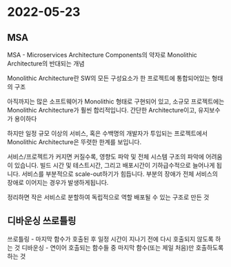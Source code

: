 # 2022-05-23

## MSA

MSA - Microservices Architecture Components의 약자로 Monolithic Architecture의 반대되는 개념

Monolithic Architecture란 SW의 모든 구성요소가 한 프로젝트에 통합되어있는 형태의 구조

아직까지는 많은 소프트웨어가 Monolithic 형태로 구현되어 있고, 소규모 프로젝트에는 Monolithic Architecture가 훨씬 합리적입니다. 간단한 Architecture이고, 유지보수가 용이하다

하지만 일정 규모 이상의 서비스, 혹은 수백명의 개발자가 투입되는 프로젝트에서 Monolithic Architecture은 뚜렷한 한계를 보입니다.

서비스/프로젝트가 커지면 커질수록, 영향도 파악 및 전체 시스템 구조의 파악에 어려움이 있습니다.
빌드 시간 및 테스트시간, 그리고 배포시간이 기하급수적으로 늘어나게 됩니다.
서비스를 부분적으로 scale-out하기가 힘듭니다.
부분의 장애가 전체 서비스의 장애로 이어지는 경우가 발생하게됩니다.

정리하면 작은 서비스로 분할하여 독립적으로 역할 배포될 수 있는 구조로 만든 것


## 디바운싱 쓰로틀링

쓰로틀링 - 마지막 함수가 호출된 후 일정 시간이 지나기 전에 다시 호출되지 않도록 하는 것
디바운싱 - 연이어 호출되는 함수들 중 마지막 함수(또는 제일 처음)만 호출하도록 하는 것